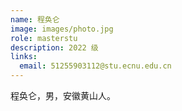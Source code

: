 ```yaml
---
name: 程奂仑
image: images/photo.jpg
role: masterstu
description: 2022 级
links:
  email: 51255903112@stu.ecnu.edu.cn
---
```


程奂仑，男，安徽黄山人。